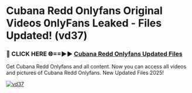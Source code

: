 # Cubana Redd Onlyfans Original Videos 0nlyFans Leaked - Files Updated! (vd37)

<h3>🔴 CLICK HERE 🌐==►► <a href="https://tinyurl.com/2jnfzry5" rel="nofollow">Cubana Redd Onlyfans Updated Files</a></h3>

Get Cubana Redd Onlyfans and all content. Now you can access all videos and pictures of Cubana Redd Onlyfans. New Updated Files 2025!

[![vd37](https://i.imgur.com/GyGTBgg.gif)](https://tinyurl.com/2jnfzry5)
